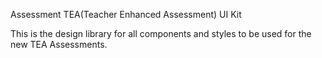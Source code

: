 Assessment TEA(Teacher Enhanced Assessment) UI Kit

This is the design library for all components and styles to be used for the new TEA Assessments.
